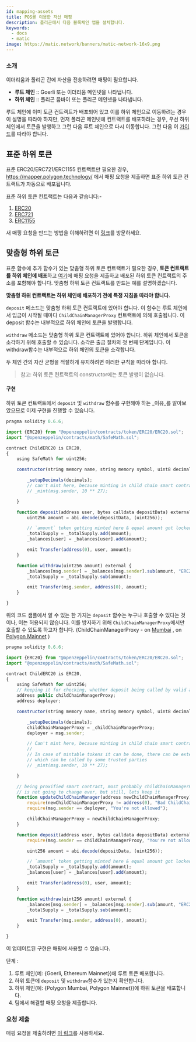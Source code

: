 ```yaml
---
id: mapping-assets
title: POS를 이용한 자산 매핑
description: 폴리곤에서 다음 블록체인 앱을 설치합니다.
keywords:
  - docs
  - matic
image: https://matic.network/banners/matic-network-16x9.png
---
```


### 소개

이더리움과 폴리곤 간에 자산을 전송하려면 매핑이 필요합니다.

- **루트 체인** :: Goerli 또는 이더리움 메인넷을 나타냅니다.
- **하위 체인** :: 폴리곤 뭄바이 또는 폴리곤 메인넷을 나타냅니다.

루트 체인에 이미 토큰 컨트랙트가 배포되어 있고 이를 하위 체인으로 이동하려는 경우 이 설명을 따라야 하지만, 먼저 폴리곤 메인넷에 컨트랙트를 배포하려는 경우, 우선 하위 체인에서 토큰을 발행하고 그런 다음 루트 체인으로 다시 이동합니다. 그런 다음 이 [가이드](https://docs.polygon.technology/docs/develop/ethereum-polygon/mintable-assets)를 따라야 합니다.

## 표준 하위 토큰

표준 ERC20/ERC721/ERC1155 컨트랙트만 필요한 경우, https://mapper.polygon.technology/ 에서 매핑 요청을 제출하면 표준 하위 토큰 컨트랙트가 자동으로 배포됩니다.

표준 하위 토큰 컨트랙트는 다음과 같습니다:-
1. [ERC20](https://github.com/maticnetwork/pos-portal/blob/master/flat/ChildERC20.sol#L1492-#L1508)
2. [ERC721](https://github.com/maticnetwork/pos-portal/blob/master/flat/ChildERC721.sol#L2157-#L2238)
3. [ERC1155](https://github.com/maticnetwork/pos-portal/blob/master/flat/ChildERC1155.sol#L1784-#L1818)

새 매핑 요청을 만드는 방법을 이해하려면 이 [링크](/docs/develop/ethereum-polygon/submit-mapping-request)를 방문하세요.

## 맞춤형 하위 토큰

표준 함수에 추가 함수가 있는 맞춤형 하위 토큰 컨트랙트가 필요한 경우, **토큰 컨트랙트를 하위 체인에 배포**하고 [여기](https://mapper.polygon.technology/)에 매핑 요청을 제출하고 배포된 하위 토큰 컨트랙트의 주소를 포함해야 합니다. 맞춤형 하위 토큰 컨트랙트를 만드는 예를 설명하겠습니다.

**맞춤형 하위 컨트랙트는 하위 체인에 배포하기 전에 특정 지침을 따라야 합니다.**

`deposit` 메소드는 맞춤형 하위 토큰 컨트랙트에 있어야 합니다. 이 함수는 루트 체인에서 입금이 시작될 때마다 `ChildChainManagerProxy` 컨트랙트에 의해 호출됩니다. 이 deposit 함수는 내부적으로 하위 체인에 토큰을 발행합니다.

`withdraw` 메소드는 맞춤형 하위 토큰 컨트랙트에 있어야 합니다. 하위 체인에서 토큰을 소각하기 위해 호출할 수 있습니다. 소각은 출금 절차의 첫 번째 단계입니다. 이 withdraw함수는 내부적으로 하위 체인의 토큰을 소각합니다.

두 체인 간의 자산 균형을 적절하게 유지하려면 이러한 규칙을 따라야 합니다.

> 참고: 하위 토큰 컨트랙트의 constructor에는 토큰 발행이 없습니다.

#### 구현

하위 토큰 컨트랙트에서 `deposit` 및 `withdraw` 함수를 구현해야 하는 _이유_를 알아보았으므로 이제 구현을 진행할 수 있습니다.

```js title="ChildERC20.sol"
pragma solidity 0.6.6;

import {ERC20} from "@openzeppelin/contracts/token/ERC20/ERC20.sol";
import "@openzeppelin/contracts/math/SafeMath.sol";

contract ChildERC20 is ERC20,
{
    using SafeMath for uint256;

    constructor(string memory name, string memory symbol, uint8 decimals) public ERC20(name, symbol) {

        _setupDecimals(decimals);
        // can't mint here, because minting in child chain smart contract's constructor not allowed
        // _mint(msg.sender, 10 ** 27);

    }

    function deposit(address user, bytes calldata depositData) external {
        uint256 amount = abi.decode(depositData, (uint256));

        // `amount` token getting minted here & equal amount got locked in RootChainManager
        _totalSupply = _totalSupply.add(amount);
        _balances[user] = _balances[user].add(amount);

        emit Transfer(address(0), user, amount);
    }

    function withdraw(uint256 amount) external {
        _balances[msg.sender] = _balances[msg.sender].sub(amount, "ERC20: burn amount exceeds balance");
        _totalSupply = _totalSupply.sub(amount);

        emit Transfer(msg.sender, address(0), amount);
    }

}
```

위의 코드 샘플에서 알 수 있는 한 가지는 `deposit` 함수는 누구나 호출할 수 있다는 것이나, 이는 허용되지 않습니다. 이를 방지하기 위해 `ChildChainManagerProxy`에서만 호출할 수 있도록 하고자 합니다. (ChildChainManagerProxy - on [Mumbai](https://mumbai.polygonscan.com/address/0xb5505a6d998549090530911180f38aC5130101c6/transactions) , on [Polygon Mainnet](https://polygonscan.com/address/0xA6FA4fB5f76172d178d61B04b0ecd319C5d1C0aa/) )

```js title="ChildERC20.sol"
pragma solidity 0.6.6;

import {ERC20} from "@openzeppelin/contracts/token/ERC20/ERC20.sol";
import "@openzeppelin/contracts/math/SafeMath.sol";

contract ChildERC20 is ERC20,
{
    using SafeMath for uint256;
    // keeping it for checking, whether deposit being called by valid address or not
    address public childChainManagerProxy;
    address deployer;

    constructor(string memory name, string memory symbol, uint8 decimals, address _childChainManagerProxy) public ERC20(name, symbol) {

        _setupDecimals(decimals);
        childChainManagerProxy = _childChainManagerProxy;
        deployer = msg.sender;

        // Can't mint here, because minting in child chain smart contract's constructor not allowed
        //
        // In case of mintable tokens it can be done, there can be external mintable function too
        // which can be called by some trusted parties
        // _mint(msg.sender, 10 ** 27);

    }

    // being proxified smart contract, most probably childChainManagerProxy contract's address
    // is not going to change ever, but still, lets keep it 
    function updateChildChainManager(address newChildChainManagerProxy) external {
        require(newChildChainManagerProxy != address(0), "Bad ChildChainManagerProxy address");
        require(msg.sender == deployer, "You're not allowed");

        childChainManagerProxy = newChildChainManagerProxy;
    }

    function deposit(address user, bytes calldata depositData) external {
        require(msg.sender == childChainManagerProxy, "You're not allowed to deposit");

        uint256 amount = abi.decode(depositData, (uint256));

        // `amount` token getting minted here & equal amount got locked in RootChainManager
        _totalSupply = _totalSupply.add(amount);
        _balances[user] = _balances[user].add(amount);

        emit Transfer(address(0), user, amount);
    }

    function withdraw(uint256 amount) external {
        _balances[msg.sender] = _balances[msg.sender].sub(amount, "ERC20: burn amount exceeds balance");
        _totalSupply = _totalSupply.sub(amount);

        emit Transfer(msg.sender, address(0), amount);
    }

}
```

이 업데이트된 구현은 매핑에 사용할 수 있습니다.

단계 :

1. 루트 체인(예: {Goerli, Ethereum Mainnet})에 루트 토큰 배포합니다.
2. 하위 토큰에 `deposit`  및 `withdraw`함수가 있는지 확인합니다.
3. 하위 체인(예: {Polygon Mumbai, Polygon Mainnet})에 하위 토큰을 배포합니다.
4. 팀에서 해결할 매핑 요청을 제출합니다.

### 요청 제출

매핑 요청을 제출하려면 [이 링크](/docs/develop/ethereum-polygon/submit-mapping-request)를 사용하세요.
